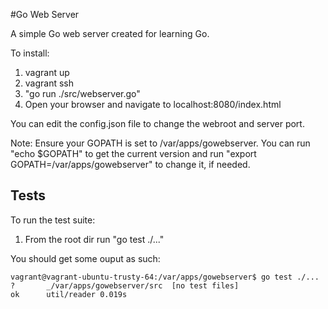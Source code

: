 #Go Web Server

A simple Go web server created for learning Go.

To install:

1. vagrant up
2. vagrant ssh
3. "go run ./src/webserver.go"
4. Open your browser and navigate to localhost:8080/index.html

You can edit the config.json file to change the webroot and server port.

Note: Ensure your GOPATH is set to /var/apps/gowebserver. You can run "echo $GOPATH" to get the current version and run "export GOPATH=/var/apps/gowebserver" to change it, if needed.

## Tests

To run the test suite:

1. From the root dir run "go test ./..."

You should get some ouput as such:

```
vagrant@vagrant-ubuntu-trusty-64:/var/apps/gowebserver$ go test ./...
?   	_/var/apps/gowebserver/src	[no test files]
ok  	util/reader	0.019s
```
